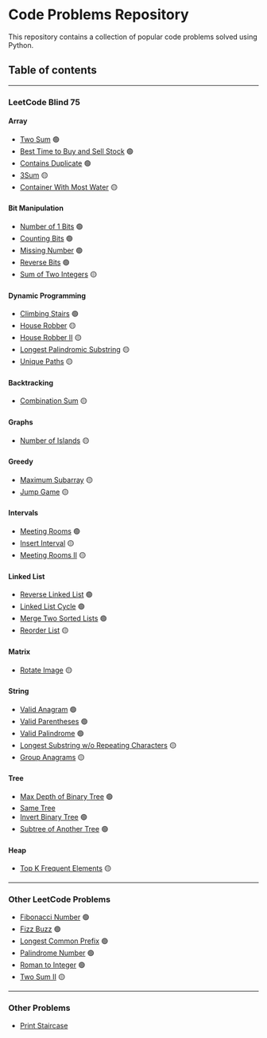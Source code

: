 # Code Problems Repository

This repository contains a collection of popular code problems solved using Python.

## Table of contents
---
### LeetCode Blind 75
#### Array
* [Two Sum](problems/TwoSum/) 🟢
* [Best Time to Buy and Sell Stock](problems/BuyAndSellStock/) 🟢
* [Contains Duplicate](problems/ContainsDuplicate/) 🟢
* [3Sum](problems/3Sum/) 🟡
* [Container With Most Water](problems/ContainerWithMostWater/) 🟡
#### Bit Manipulation
* [Number of 1 Bits](problems/Blind75/BitManipulation/NumberOf1Bits/) 🟢
* [Counting Bits](problems/Blind75/BitManipulation/CountingBits/) 🟢
* [Missing Number](problems/Blind75/BitManipulation/MissingNumber/) 🟢
* [Reverse Bits](problems/Blind75/BitManipulation/ReverseBits/) 🟢
* [Sum of Two Integers](problems/Blind75/BitManipulation/SumOfTwoIntegers/) 🟡
#### Dynamic Programming
* [Climbing Stairs](problems/Blind75/DynamicProgramming/ClimbingStairs/) 🟢
* [House Robber](problems/Blind75/DynamicProgramming/HouseRobber/) 🟡
* [House Robber II](problems/Blind75/DynamicProgramming/HouseRobber2/) 🟡
* [Longest Palindromic Substring](problems/Blind75/DynamicProgramming/LongestPalindromicSubstring/) 🟡
* [Unique Paths](problems/Blind75/DynamicProgramming/UniquePaths/) 🟡
#### Backtracking
* [Combination Sum](problems/Blind75/Backtracking/CombinationSum/) 🟡
#### Graphs
* [Number of Islands](problems/Blind75/Graphs/NumberOfIslands/) 🟡
#### Greedy
* [Maximum Subarray](problems/Blind75/Greedy/MaximumSubarray/) 🟡
* [Jump Game](problems/Blind75/Greedy/JumpGame/) 🟡
#### Intervals
* [Meeting Rooms](problems/Blind75/Intervals/MeetingRooms/) 🟢
* [Insert Interval](problems/Blind75/Intervals/InsertInterval/) 🟡
* [Meeting Rooms II](problems/Blind75/Intervals/MeetingRooms2/) 🟡
#### Linked List
* [Reverse Linked List](problems/Blind75/LinkedList/ReverseLinkedList/) 🟢
* [Linked List Cycle](problems/Blind75/LinkedList/LinkedListCycle/) 🟢
* [Merge Two Sorted Lists](problems/Blind75/LinkedList/MergeTwoSortedLists/) 🟢
* [Reorder List](problems/Blind75/LinkedList/ReorderList/) 🟡
#### Matrix
* [Rotate Image](problems/RotateImage/) 🟡
#### String
* [Valid Anagram](problems/ValidAnagram/) 🟢
* [Valid Parentheses](problems/ValidParentheses/) 🟢
* [Valid Palindrome](problems/ValidPalindrome/) 🟢
* [Longest Substring w/o Repeating Characters](problems/LongestSubstringWORepeatingChar/) 🟡
* [Group Anagrams](problems/GroupAnagrams/) 🟡
#### Tree
* [Max Depth of Binary Tree](problems/MaximumDepthOfBTree/) 🟢
* [Same Tree](problems/SameTree/) 
* [Invert Binary Tree](problems/InvertBinaryTree/) 🟢
* [Subtree of Another Tree](problems/SubtreeOfAnotherTree/) 🟢
#### Heap
* [Top K Frequent Elements](problems/TopKFrequentElements/) 🟡
---
### Other LeetCode Problems
* [Fibonacci Number](problems/OtherLeetCode/FibonacciNumber/) 🟢
* [Fizz Buzz](problems/OtherLeetCode/FizzBuzz/) 🟢
* [Longest Common Prefix](problems/OtherLeetCode/LongestCommonPrefix/) 🟢
* [Palindrome Number](problems/OtherLeetCode/PalindromeNumber/) 🟢
* [Roman to Integer](problems/OtherLeetCode/RomanToInteger/) 🟢
* [Two Sum II](problems/OtherLeetCode/TwoSum2/) 🟡
---
### Other Problems
* [Print Staircase](problems/Other/PrintStaircase/)
